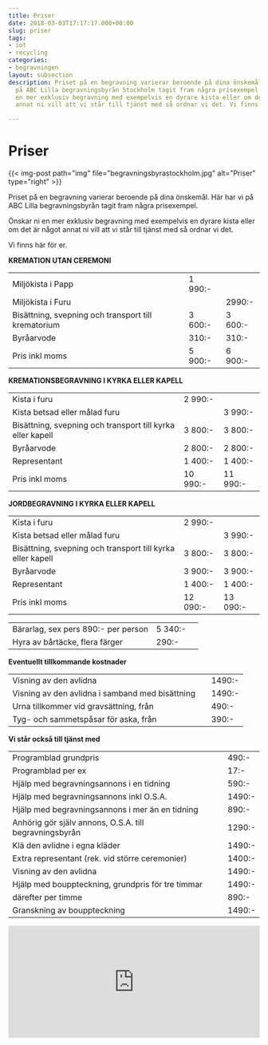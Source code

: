 ```yaml
---
title: Priser
date: 2018-03-03T17:17:17.000+00:00
slug: priser
tags:
- iot
- recycling
categories:
- begravningen
layout: subsection
description: Priset på en begravning varierar beroende på dina önskemål. Här har vi
  på ABC Lilla begravningsbyrån Stockholm tagit fram några prisexempel. Önskar ni
  en mer exklusiv begravning med exempelvis en dyrare kista eller om det är något
  annat ni vill att vi står till tjänst med så ordnar vi det. Vi finns här för er.

---
```

# Priser

{{< img-post
path="img" file="begravningsbyrastockholm.jpg"
alt="Priser" type="right" >}}

Priset på en begravning varierar beroende på dina önskemål. Här har vi
på ABC Lilla begravningsbyrån tagit fram några prisexempel.

Önskar ni en mer exklusiv begravning med exempelvis en dyrare kista eller om det är något annat ni vill att vi står till tjänst med så ordnar vi det.

Vi finns här för er.

**KREMATION UTAN CEREMONI**

|  |  |  |
| --- | --- | --- |
| Miljökista i Papp | 1 990:- |  |
| Miljökista i Furu |  | 2990:- |
| Bisättning, svepning och transport till krematorium | 3 600:- | 3 600:- |
| Byråarvode | 310:- | 310:- |
| Pris inkl moms | 5 900:- | 6 900:- |

**KREMATIONSBEGRAVNING I KYRKA ELLER KAPELL**

|  |  |  |
| --- | --- | --- |
| Kista i furu | 2 990:- |  |
| Kista betsad eller målad furu |  | 3 990:- |
| Bisättning, svepning och transport till kyrka eller kapell | 3 800:- | 3 800:- |
| Byråarvode | 2 800:- | 2 800:- |
| Representant | 1 400:- | 1 400:- |
| Pris inkl moms | 10 990:- | 11 990:- |

**JORDBEGRAVNING I KYRKA ELLER KAPELL**

|  |  |  |
| --- | --- | --- |
| Kista i furu | 2 990:- |  |
| Kista betsad eller målad furu |  | 3 990:- |
| Bisättning, svepning och transport till kyrka eller kapell | 3 800:- | 3 800:- |
| Byråarvode | 3 900:- | 3 900:- |
| Representant | 1 400:- | 1 400:- |
| Pris inkl moms | 12 090:- | 13 090:- |

|  |  |  |
| --- | --- | --- |
| Bärarlag, sex pers 890:- per person | 5 340:- |  |
| Hyra av bårtäcke, flera färger | 290:- |  |

**Eventuellt tillkommande kostnader**

|  |  |  |
| --- | --- | --- |
| Visning av den avlidna |  | 1490:- |
| Visning av den avlidna i samband med bisättning |  | 1490:- |
| Urna tillkommer vid gravsättning, från |  | 490:- |
| Tyg- och sammetspåsar för aska, från |  | 390:- |

**Vi står också till tjänst med**

|  |  |  |
| --- | --- | --- |
| Programblad grundpris |  | 490:- |
| Programblad per ex | | 17:-  |
| Hjälp med begravningsannons i en tidning |  | 590:- |
| Hjälp med begravningsannons inkl O.S.A. |  | 1490:- |
| Hjälp med begravningsannons i mer än en tidning |  | 890:- |
| Anhörig gör själv annons, O.S.A. till begravningsbyrån |  | 1290:- |
| Klä den avlidne i egna kläder |  | 1490:- |
| Extra representant (rek. vid större ceremonier) |  | 1400:- |
| Visning av den avlidna |  | 1490:- |
| Hjälp med bouppteckning, grundpris för tre timmar |  | 1490:- |
| därefter per timme |  | 890:- |
| Granskning av bouppteckning |  | 1490:- |

<p><iframe style="border: 0; display: block;" src="https://widget.reco.se/v2/widget/1626775?mode=HORIZONTAL_QUOTE" width="100%" height="225" scrolling="no"></iframe></p>